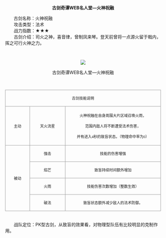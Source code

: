  <p style="TEXT-ALIGN:center"><B>古剑奇谭WEB名人堂—火神祝融</B>
 
<p>&nbsp;&nbsp;&nbsp;&nbsp;&nbsp;&nbsp;&nbsp;古剑名称：火神祝融<br>　　攻击类型：法术<br>　　战力指数：★★★<br>　　古剑介绍：司火之神，喜音律，曾制凤来琴。登天前曾将一点源火留于戟内，挥之可行火神之力。</p><p>&nbsp;</p><p style="text-align: center;"><img src="http://dev.36b.me/current/gjqt/img/resource/404.jpg"></p><p style="text-align: center;">古剑奇谭WEB名人堂—火神祝融</p><p>&nbsp;</p><table width="529"><tbody><tr style="height: 44px;"><td style="padding: 1px; border: 1px solid rgb(150, 150, 150); border-image: none;" colspan="3" valign="middle" width="529"><p style="text-align: center;"><span style="font-family: 宋体; font-size: 12px;">古剑技能说明</span></p></td></tr><tr style="height: 126px;"><td style="border-width: medium 1px 1px; border-style: none solid solid; border-color: currentColor rgb(150, 150, 150) rgb(150, 150, 150); padding: 1px;" valign="middle" width="81"><p style="text-align: center;"><span style="font-family: 宋体; font-size: 12px;">主动</span></p></td><td style="border-width: 1px 1px 1px medium; border-style: solid solid solid none; border-color: rgb(150, 150, 150) rgb(150, 150, 150) rgb(150, 150, 150) currentColor; padding: 1px;" valign="middle" width="120"><p style="text-align: center;"><span style="font-family: 宋体; font-size: 12px;">天火流星</span></p></td><td style="border-width: 1px 1px 1px medium; border-style: solid solid solid none; border-color: rgb(150, 150, 150) rgb(150, 150, 150) rgb(150, 150, 150) currentColor; padding: 1px;" valign="middle" width="328"><p style="text-align: center;"><span style="font-family: 宋体; font-size: 12px;">火神祝融在自身周围大片区域召唤火雨，</span></p><p style="text-align: center;"><span style="font-family: 宋体; font-size: 12px;">范围内敌人将不断遭受法术伤害，</span></p><p style="text-align: center;"><span style="font-family: 宋体; font-size: 12px;">并有进入<span style="font-family: Times New Roman;">4</span><span style="font-family: 宋体;">秒的致盲状态。（物理命中率为</span><span style="font-family: Times New Roman;">0</span><span style="font-family: 宋体;">）</span></span></p></td></tr><tr style="height: 47px;"><td style="border-width: medium 1px 1px; border-style: none solid solid; border-color: currentColor rgb(150, 150, 150) rgb(150, 150, 150); padding: 1px;" rowspan="4" valign="middle" width="81"><p style="text-align: center;"><span style="font-family: 宋体; font-size: 12px;">被动</span></p></td><td style="border-width: medium 1px 1px medium; border-style: none solid solid none; border-color: currentColor rgb(150, 150, 150) rgb(150, 150, 150) currentColor; padding: 1px;" valign="middle" width="120"><p style="text-align: center;"><span style="font-family: 宋体; font-size: 12px;">强击</span></p></td><td style="border-width: medium 1px 1px medium; border-style: none solid solid none; border-color: currentColor rgb(150, 150, 150) rgb(150, 150, 150) currentColor; padding: 1px;" valign="middle" width="328"><p style="text-align: center;"><span style="font-family: 宋体; font-size: 12px;">技能的伤害增强</span></p></td></tr><tr style="height: 47px;"><td style="border-width: medium 1px 1px medium; border-style: none solid solid none; border-color: currentColor rgb(150, 150, 150) rgb(150, 150, 150) currentColor; padding: 1px;" valign="middle" width="120"><p style="text-align: center;"><span style="font-family: 宋体; font-size: 12px;">焰芒</span></p></td><td style="border-width: medium 1px 1px medium; border-style: none solid solid none; border-color: currentColor rgb(150, 150, 150) rgb(150, 150, 150) currentColor; padding: 1px;" valign="middle" width="328"><p style="text-align: center;"><span style="font-family: 宋体; font-size: 12px;">致盲持续时间额外增加</span></p></td></tr><tr style="height: 47px;"><td style="border-width: medium 1px 1px medium; border-style: none solid solid none; border-color: currentColor rgb(150, 150, 150) rgb(150, 150, 150) currentColor; padding: 1px;" valign="middle" width="120"><p style="text-align: center;"><span style="font-family: 宋体; font-size: 12px;">火雨</span></p></td><td style="border-width: medium 1px 1px medium; border-style: none solid solid none; border-color: currentColor rgb(150, 150, 150) rgb(150, 150, 150) currentColor; padding: 1px;" valign="middle" width="328"><p style="text-align: center;"><span style="font-family: 宋体; font-size: 12px;">技能伤害次数增加（整数生效）</span></p></td></tr><tr style="height: 48px;"><td style="border-width: medium 1px 1px medium; border-style: none solid solid none; border-color: currentColor rgb(150, 150, 150) rgb(150, 150, 150) currentColor; padding: 1px;" valign="middle" width="120"><p style="text-align: center;"><span style="font-family: 宋体; font-size: 12px;">破法</span></p></td><td style="border-width: medium 1px 1px medium; border-style: none solid solid none; border-color: currentColor rgb(150, 150, 150) rgb(150, 150, 150) currentColor; padding: 1px;" valign="middle" width="328"><p style="text-align: center;"><span style="font-family: 宋体; font-size: 12px;">致盲状态额外减少敌人的法术防御。</span></p></td></tr></tbody></table><p><br>　　战队定位：PK型古剑，从致盲的效果看，对物理型队伍有比较明显的克制作用。</p>


